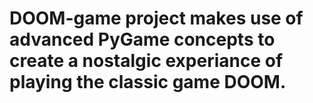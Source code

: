 # DOOM-game project makes use of advanced PyGame concepts to create a nostalgic experiance of playing the classic game DOOM.
